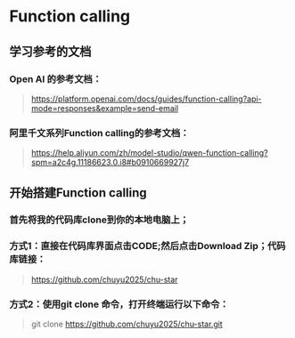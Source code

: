 # Function calling 

## 学习参考的文档  

### Open AI 的参考文档：
>https://platform.openai.com/docs/guides/function-calling?api-mode=responses&example=send-email

### 阿里千文系列Function calling的参考文档：
>https://help.aliyun.com/zh/model-studio/qwen-function-calling?spm=a2c4g.11186623.0.i8#b0910669927j7

## 开始搭建Function calling  
### 首先将我的代码库clone到你的本地电脑上；
### 方式1：直接在代码库界面点击CODE;然后点击Download Zip；代码库链接：
>https://github.com/chuyu2025/chu-star

### 方式2：使用git clone 命令，打开终端运行以下命令：
>git clone https://github.com/chuyu2025/chu-star.git

